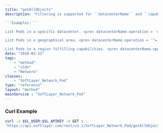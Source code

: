 ```yaml
---
title: "getAllObjects"
description: "Filtering is supported for ``datacenterName`` and ``capabilities``. When filtering on capabilities, use the ``in`` operation. Pods fulfilling all capabilities provided will be returned. ``datacenterName`` represents an operation against ``SoftLayer_Location_Datacenter.name`, such as dal05 when referring to Dallas 5. 

```Examples:``` 

List Pods in a specific datacenter. <pre> datacenterName.operation = 'dal06' </pre> 

List Pods in a geographical area. <pre> datacenterName.operation = '^= dal' </pre> 

List Pods in a region fulfilling capabilities. <pre> datacenterName.operation = '^= dal' capabilities.operation = 'in' capabilities.options = [ { name = data, value = [SOME_CAPABILITY, ANOTHER_CAPABILITY] } ] </pre> "
date: "2018-02-12"
tags:
    - "method"
    - "sldn"
    - "Network"
classes:
    - "SoftLayer_Network_Pod"
type: "reference"
layout: "method"
mainService : "SoftLayer_Network_Pod"
---
```


### Curl Example
```bash
curl -u $SL_USER:$SL_APIKEY -X GET \
'https://api.softlayer.com/rest/v3.1/SoftLayer_Network_Pod/getAllObjects'
```
